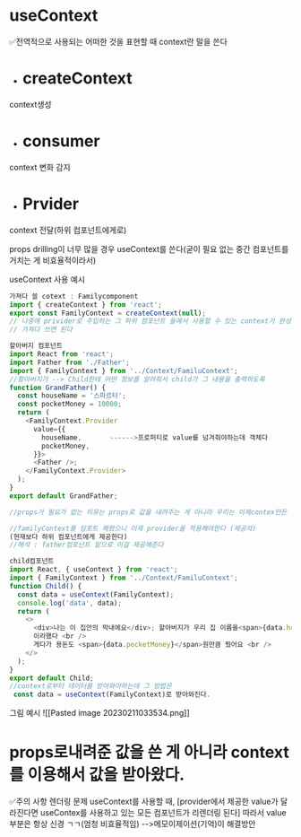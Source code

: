 # useContext

✅전역적으로  사용되는 어떠한 것을 표현할 때 context란 말을 쓴다

- # createContext 
context생성
- # consumer
context 변화 감지
- # Prvider
context 전달(하위 컴포넌트에게로)

props drilling이 너무 많을 경우 useContext를 쓴다(굳이 필요 없는 중간 컴포넌트를 거치는 게 비효율적이라서)

useContext 사용 예시
```js
가져다 쓸 cotext : Familycomponent
import { createContext } from 'react';
export const FamilyContext = createContext(null);  
// 나중에 privider로 주입하는 그 하위 컴포넌트 들에서 사용할 수 있는 context가 완성될 거다
// 가져다 쓰면 된다
```

```js
할아버지 컴포넌트
import React from 'react';
import Father from './Father';
import { FamilyContext } from '../Context/FamiluContext';
//할아버지가 --> Child한테 어떤 정보를 알려줘서 child가 그 내용을 출력하도록
function GrandFather() {
  const houseName = '스파르타';
  const pocketMoney = 10000; 
  return (
    <FamilyContext.Provider
      value={{
        houseName,       ------>프로퍼티로 value를 넘겨줘야하는데 객체다
        pocketMoney,
      }}>
      <Father />;
    </FamilyContext.Provider>
  );
}
export default GrandFather;

//props가 필요가 없는 이유는 props로 값을 내려주는 게 아니라 우리는 이제contex만든 걸 가지고 외부로 접근하니까 <그러므로 props전부 지워준다>

//familyContext를 임포트 해왔으니 이제 provider을 적용해야한다 (제공자)
(현재보다 하위 컴포넌트에게 제공한다)
//해석 : father컴포넌트 밑으로 이걸 제공해준다
```

```js
child컴포넌트
import React, { useContext } from 'react';
import { FamilyContext } from '../Context/FamiluContext';
function Child() {
  const data = useContext(FamilyContext);
  console.log('data', data); 
  return (
    <>
      <div>나는 이 집안의 막내에요</div>; 할아버지가 우리 집 이름을<span>{data.houseName}</span>
      이라했다 <br />
      게다가 용돈도 <span>{data.pocketMoney}</span>원만큼 줬어요 <br />
    </>
  );
}
export default Child;  
//context로부터 데이터를 받아와야하는데 그 방법은 
 const data = useContext(FamilyContext)로 받아와진다.
```
그림 예시
![[Pasted image 20230211033534.png]]

# props로내려준 값을 쓴 게 아니라 context를 이용해서 값을 받아왔다.


✅주의 사항
렌더링 문제
useContext를 사용할 때, [provider에서 제공한 value가 달라진다면 useContex를 사용하고 있는 모든 컴포넌트가 리렌더링 된다] 따라서 value 부분은 항상 신경 ㄱㄱ(엄청 비효율적임)
-->메모이제이션(기억)이 해결방안